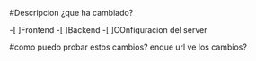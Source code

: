 #Descripcion
¿que ha cambiado?

-[ ]Frontend
-[ ]Backend
-[ ]COnfiguracion del server

#como puedo probar estos cambios?
enque url ve los cambios?
